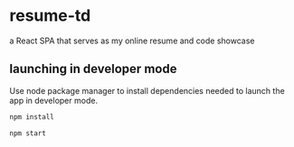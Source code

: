 # resume-td

a React SPA that serves as my online resume and code showcase

## launching in developer mode

Use node package manager to install dependencies needed to launch the app in developer mode.

```bash
npm install
```

```bash
npm start
```
